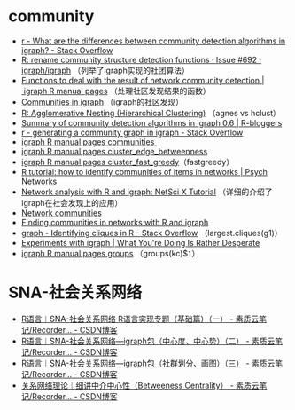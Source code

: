 


# community

*   [r - What are the differences between community detection algorithms in igraph? - Stack Overflow](https://stackoverflow.com/questions/9471906/what-are-the-differences-between-community-detection-algorithms-in-igraph)
*   [R: rename community structure detection functions · Issue #692 · igraph/igraph](https://github.com/igraph/igraph/issues/692) （列举了igraph实现的社团算法）
*   [Functions to deal with the result of network community detection | igraph R manual pages](http://igraph.org/r/doc/communities.html) （处理社区发现结果的函数）
*   [Communities in igraph](https://users.dimi.uniud.it/~massimo.franceschet/R/communities.html) （igraph的社区发现）
*   [R: Agglomerative Nesting (Hierarchical Clustering)](https://stat.ethz.ch/R-manual/R-devel/library/cluster/html/agnes.html) （agnes vs hclust）
*   [Summary of community detection algorithms in igraph 0.6 | R-bloggers](https://www.r-bloggers.com/summary-of-community-detection-algorithms-in-igraph-0-6/)
*   [r - generating a community graph in igraph - Stack Overflow](https://stackoverflow.com/questions/12692817/generating-a-community-graph-in-igraph)
*   [igraph R manual pages communities ](http://igraph.org/r/doc/communities.html)
*   [igraph R manual pages cluster_edge_betweenness](http://igraph.org/r/doc/cluster_edge_betweenness.html)
*   [igraph R manual pages cluster_fast_greedy](http://igraph.org/r/doc/cluster_fast_greedy.html)（fastgreedy）
*   [R tutorial: how to identify communities of items in networks | Psych Networks](http://psych-networks.com/r-tutorial-identify-communities-items-networks/)
*   [Network analysis with R and igraph: NetSci X Tutorial](http://kateto.net/networks-r-igraph) （详细的介绍了igraph在社会发现上的应用）
*   [Network communities](http://leonidzhukov.net/hse/2015/socialnetworks/lectures/lecture5.pdf)
*   [Finding communities in networks with R and igraph](https://www.sixhat.net/finding-communities-in-networks-with-r-and-igraph.html)
*   [graph - Identifying cliques in R - Stack Overflow](https://stackoverflow.com/questions/26222659/identifying-cliques-in-r) （largest.cliques(g1)）
*   [Experiments with igraph | What You're Doing Is Rather Desperate](https://nsaunders.wordpress.com/2010/04/21/experiments-with-igraph/)
*   [igraph R manual pages groups](http://igraph.org/r/doc/groups.html) （groups(kc)$`1`）

# SNA-社会关系网络

* [R语言︱SNA-社会关系网络 R语言实现专题（基础篇）（一） - 素质云笔记/Recorder... - CSDN博客 ](http://blog.csdn.net/sinat_26917383/article/details/51436643)
* [R语言︱SNA-社会关系网络—igraph包（中心度、中心势）（二） - 素质云笔记/Recorder... - CSDN博客 ](http://blog.csdn.net/sinat_26917383/article/details/51443846)
* [R语言︱SNA-社会关系网络—igraph包（社群划分、画图）（三） - 素质云笔记/Recorder... - CSDN博客 ](http://blog.csdn.net/sinat_26917383/article/details/51444536)
* [关系网络理论︱细讲中介中心性（Betweeness Centrality） - 素质云笔记/Recorder... - CSDN博客 ](http://blog.csdn.net/sinat_26917383/article/details/54178055)